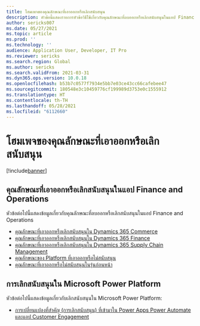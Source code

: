 ```yaml
---
title: โฮมเพจของคุณลักษณะที่เอาออกหรือเลิกสนับสนุน
description: หัวข้อนี้แสดงรายการหัวข้อวิธีใช้เกี่ยวกับคุณลักษณะที่ลบออกหรือเลิกสนับสนุนในแอป Finance and Operations
author: sericks007
ms.date: 05/27/2021
ms.topic: article
ms.prod: ''
ms.technology: ''
audience: Application User, Developer, IT Pro
ms.reviewer: sericks
ms.search.region: Global
ms.author: sericks
ms.search.validFrom: 2021-03-31
ms.dyn365.ops.version: 10.0.18
ms.openlocfilehash: b53b7c0577f7934e5bb7e03ce43cc66cafebee47
ms.sourcegitcommit: 180548e3c10459776cf199989d3753e0c1555912
ms.translationtype: HT
ms.contentlocale: th-TH
ms.lasthandoff: 05/28/2021
ms.locfileid: "6112660"
---
```

# <a name="removed-or-deprecated-features-home-page"></a>โฮมเพจของคุณลักษณะที่เอาออกหรือเลิกสนับสนุน

[!include[banner](../includes/banner.md)]

## <a name="removed-or-deprecated-features-in-finance-and-operations-apps"></a>คุณลักษณะที่เอาออกหรือเลิกสนับสนุนในแอป Finance and Operations
หัวข้อต่อไปนี้แสดงข้อมูลเกี่ยวกับคุณลักษณะที่ลบออกหรือเลิกสนับสนุนในแอป Finance and Operations

- [คุณลักษณะที่เอาออกหรือเลิกสนับสนุนใน Dynamics 365 Commerce](../../../commerce/get-started/removed-deprecated-features-commerce.md)
- [คุณลักษณะที่เอาออกหรือเลิกสนับสนุนใน Dynamics 365 Finance](../../../finance/get-started/removed-deprecated-features-finance.md)
- [คุณลักษณะที่เอาออกหรือเลิกสนับสนุนใน Dynamics 365 Supply Chain Management](../../../supply-chain/get-started/removed-deprecated-features-scm-updates.md)
- [คุณลักษณะของ Platform ที่เอาออกหรือไม่สนับสนุน](../../dev-itpro/get-started/removed-deprecated-features-platform-updates.md)
- [คุณลักษณะที่เอาออกหรือไม่สนับสนุนในรุ่นก่อนหน้า](../../dev-itpro/migration-upgrade/deprecated-features.md)

## <a name="deprecations-in-the-microsoft-power-platform"></a>การเลิกสนับสนุนใน Microsoft Power Platform
หัวข้อต่อไปนี้แสดงข้อมูลเกี่ยวกับเลิกสนับสนุนใน Microsoft Power Platform:

- [การเปลี่ยนแปลงที่สําคัญ (การเลิกสนับสนุน) ที่เข้ามาใน Power Apps Power Automate และแอป Customer Engagement](/power-platform/important-changes-coming)
